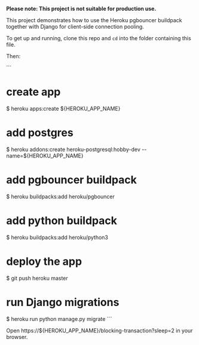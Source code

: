 **Please note: This project is not suitable for production use.**

This project demonstrates how to use the Heroku pgbouncer buildpack together
 with Django for client-side connection pooling.
 
To get up and running, clone this repo and `cd` into the folder containing this file.

Then:

´´´
# create app
$ heroku apps:create ${HEROKU_APP_NAME}

# add postgres
$ heroku addons:create heroku-postgresql:hobby-dev --name=${HEROKU_APP_NAME}

# add pgbouncer buildpack
$ heroku buildpacks:add heroku/pgbouncer

# add python buildpack
$ heroku buildpacks:add heroku/python3

# deploy the app
$ git push heroku master

# run Django migrations
$ heroku run python manage.py migrate
´´´

Open https://${HEROKU_APP_NAME}/blocking-transaction?sleep=2 in your browser.